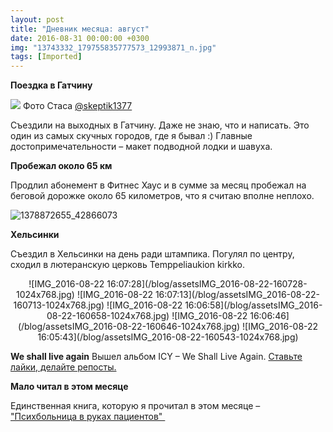 ```yaml
---
layout: post
title: "Дневник месяца: август"
date: 2016-08-31 00:00:00 +0300
img: "13743332_179755835777573_12993871_n.jpg"
tags: [Imported]
---
```


**Поездка в Гатчину**

![](/blog/assets13743332_179755835777573_12993871_n.jpg) Фото Стаса  [@skeptik1377](https://www.instagram.com/p/BIxVxpDgGkd/)

Съездили на выходных в Гатчину. Даже не знаю, что и написать. Это один из самых скучных городов, где я бывал :) 
Главные достопримечательности – макет подводной лодки и шавуха. 

**Пробежал около 65 км**

Продлил абонемент в Фитнес Хаус и в сумме за месяц пробежал на беговой дорожке около 65 километров, что я считаю вполне неплохо.

![1378872655_42866073](/blog/assets1378872655_42866073.gif)

**Хельсинки**

Съездил в Хельсинки на день ради штампика. Погулял по центру, сходил в лютеранскую церковь Temppeliaukion kirkko.

<center>![IMG_2016-08-22 16:07:28](/blog/assetsIMG_2016-08-22-160728-1024x768.jpg) ![IMG_2016-08-22 16:07:13](/blog/assetsIMG_2016-08-22-160713-1024x768.jpg) ![IMG_2016-08-22 16:06:58](/blog/assetsIMG_2016-08-22-160658-1024x768.jpg) ![IMG_2016-08-22 16:06:46](/blog/assetsIMG_2016-08-22-160646-1024x768.jpg) ![IMG_2016-08-22 16:05:43](/blog/assetsIMG_2016-08-22-160543-1024x768.jpg)</center>

**We shall live again**
Вышел альбом ICY – We Shall Live Again. [Ставьте лайки, делайте репосты.](https://blog.alexeyev.me/2016/08/icy-we-shall-live-again/ "We shall live again")

**Мало читал в этом месяце**

Единственная книга, которую я прочитал в этом месяце – ["Психбольница в руках пациентов" ](https://blog.alexeyev.me/2016/08/cooper/ "Книга #14: Алан Купер – Психбольница в руках пациентов")
